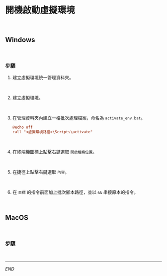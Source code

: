 # 開機啟動虛擬環境

<br>

## Windows

<br>

### 步驟

1. 建立虛擬環境統一管理資料夾。

<br>

2. 建立虛擬環境。

<br>

3. 在管理資料夾內建立一格批次處理檔案，命名為 `activate_env.bat`。

    ```ini
    @echo off
    call "<虛擬環境路徑>\Scripts\activate"
    ```

<br>

4. 在終端機圖標上點擊右鍵選取 `開啟檔案位置`。

<br>

5. 在捷徑上點擊右鍵選取 `內容`。

<br>

6. 在 `目標` 的指令前面加上批次腳本路徑，並以 `&&` 串接原本的指令。

<br>

## MacOS

<br>

### 步驟

<br>

---

_END_